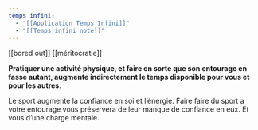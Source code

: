 ```yaml
---
temps infini:
  - "[[Application Temps Infini]]"
  - "[[Temps infini note]]"
---
```

 [[bored out]]
[[méritocratie]]

**Pratiquer une activité physique, et faire en sorte que son entourage en fasse autant, augmente indirectement le temps disponible pour vous et pour les autres**.

Le sport augmente la confiance en soi et l’énergie. Faire faire du sport a votre entourage vous préservera de leur manque de confiance en eux. Et vous d’une charge mentale.


